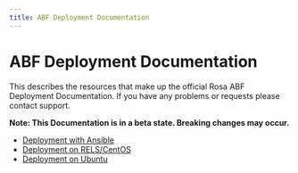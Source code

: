 ```yaml
---
title: ABF Deployment Documentation
---
```


# ABF Deployment Documentation

This describes the resources that make up the official Rosa ABF Deployment Documentation. If you have any problems or requests please contact support.

**Note: This Documentation is in a beta state. Breaking changes may occur.**

* [Deployment with Ansible](/abf/deployment/ansible/)
* [Deployment on RELS/CentOS](/abf/deployment/rels_centos/)
* [Deployment on Ubuntu](/abf/deployment/ubuntu/)

